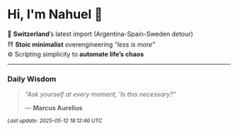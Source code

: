 # Hi, I'm Nahuel :tiger:

📍 **Switzerland**’s latest import (Argentina-Spain-Sweden detour)  
⛩️ **Stoic minimalist** overengineering *“less is more”*  
⚙️ Scripting simplicity to **automate life’s chaos**

---

### Daily Wisdom
> _"Ask yourself at every moment, 'Is this necessary?"_  
>
> — **Marcus Aurelius**

<sub>*Last update: 2025-05-12 18:12:46 UTC*</sub>

